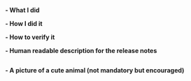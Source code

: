 <!--
Please make sure you've read and understood our contributing guidelines;
https://github.com/moby/moby/blob/master/CONTRIBUTING.md

** Make sure all your commits include a signature generated with `git commit -s` **

For additional information on our contributing process, read our contributing
guide https://docs.docker.com/opensource/code/

If this is a bug fix, make sure your description includes "fixes #xxxx", or
"closes #xxxx"

Please provide the following information:
-->

**- What I did**

**- How I did it**

**- How to verify it**

**- Human readable description for the release notes**
<!--
Write a short (one line) summary that describes the changes in this
pull request for inclusion in the changelog.
It must be placed inside the below triple backticks section.

NOTE: Only fill this section if changes introduced in this PR are user-facing.
The PR must have a relevant impact/ label.
-->
```markdown changelog

```

**- A picture of a cute animal (not mandatory but encouraged)**

